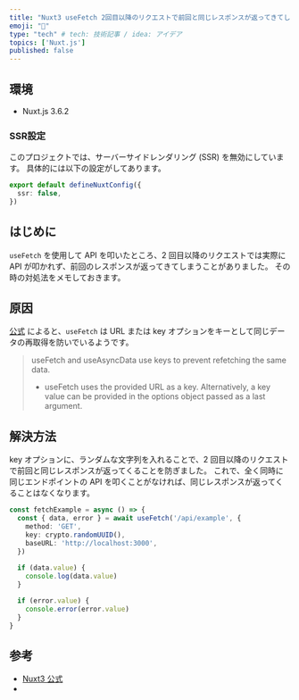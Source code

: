 ```yaml
---
title: "Nuxt3 useFetch 2回目以降のリクエストで前回と同じレスポンスが返ってきてしまう時の対処法"
emoji: "🐳"
type: "tech" # tech: 技術記事 / idea: アイデア
topics: ['Nuxt.js']
published: false
---
```


## 環境

- Nuxt.js 3.6.2

### SSR設定

このプロジェクトでは、サーバーサイドレンダリング (SSR) を無効にしています。
具体的には以下の設定がしてあります。

```typescript:nuxt.config.ts
export default defineNuxtConfig({
  ssr: false,
})
```

## はじめに

`useFetch` を使用して API を叩いたところ、2 回目以降のリクエストでは実際に API が叩かれず、前回のレスポンスが返ってきてしまうことがありました。
その時の対処法をメモしておきます。

## 原因

[公式](https://nuxt.com/docs/getting-started/data-fetching#caching-and-refetching) によると、`useFetch` は URL または key オプションをキーとして同じデータの再取得を防いでいるようです。

> useFetch and useAsyncData use keys to prevent refetching the same data.
> - useFetch uses the provided URL as a key. Alternatively, a key value can be provided in the options object passed as a last argument.

## 解決方法

key オプションに、ランダムな文字列を入れることで、2 回目以降のリクエストで前回と同じレスポンスが返ってくることを防ぎました。
これで、全く同時に同じエンドポイントの API を叩くことがなければ、同じレスポンスが返ってくることはなくなります。

```typescript
const fetchExample = async () => {
  const { data, error } = await useFetch('/api/example', {
    method: 'GET',
    key: crypto.randomUUID(),
    baseURL: 'http://localhost:3000',
  })
  
  if (data.value) {
    console.log(data.value)
  }

  if (error.value) {
    console.error(error.value)
  }
}
```

## 参考
- [Nuxt3 公式](https://nuxt.com/)
- 